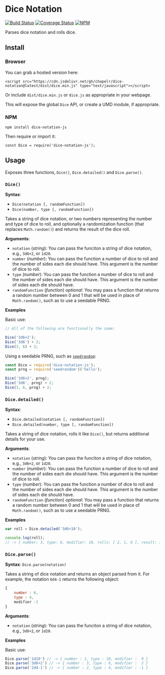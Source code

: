# Dice Notation

[![Build Status](https://travis-ci.org/ChapelR/dice-notation.svg?branch=master)](https://travis-ci.org/ChapelR/dice-notation) [![Coverage Status](https://coveralls.io/repos/github/ChapelR/dice-notation/badge.svg?branch=master)](https://coveralls.io/github/ChapelR/dice-notation?branch=master) [![NPM](https://nodei.co/npm/dice-notation-js.png?mini=true)](https://npmjs.org/package/dice-notation-js)

Parses dice notation and rolls dice.

## Install

### Browser

You can grab a hosted version here:

```
<script src="https://cdn.jsdelivr.net/gh/chapelr/dice-notation@latest/dist/dice.min.js" type="text/javascript"></script>
```

Or include `dist/dice.min.js` or `dice.js` as appropriate in your webpage.

This will expose the global `Dice` API, or create a UMD module, if appropriate.

### NPM

```
npm install dice-notation-js
```

Then require or import it:
```
const Dice = require('dice-notation-js');
```

## Usage

Exposes three functions, `Dice()`, `Dice.detailed()` and `Dice.parse()`.

### `Dice()`

**Syntax**:
- `Dice(notation [, randomFunction])`
- `Dice(number, type [, randomFunction])`

Takes a string of dice notation, or two numbers representing the number and type of dice to roll, and optionally a randomization function (that replaces `Math.random()`) and returns the result of the dice roll.

**Arguments**:
- `notation` (*string*): You can pass the funciton a string of dice notation, e.g., `3d6+2`, or `1d20`.
- `number` (*number*): You can pass the function a number of dice to roll and the number of sides each die should have. This argument is the number of dice to roll.
- `type` (*number*): You can pass the function a number of dice to roll and the number of sides each die should have. This argument is the number of sides each die should have.
- `randomFunction` (*function*) *optional*: You may pass a function that returns a random number between 0 and 1 that will be used in place of `Math.random()`, such as to use a seedable PRNG.

**Examples**

Basic use:
```javascript
// All of the following are functionally the same:

Dice('3d6+2');
Dice('3d6') + 2;
Dice(3, 6) + 2;
```

Using a seedable PRNG, such as [`seedrandom`](https://www.npmjs.com/package/seedrandom):
```javascript
const Dice = require('dice-notation-js');
const prng = require('seedrandom')('hello');

Dice('3d6+2', prng);
Dice('3d6', prng) + 2;
Dice(3, 6, prng) + 2;
```

### `Dice.detailed()`

**Syntax**:

- `Dice.detailed(notation [, randomFunction])`
- `Dice.detailed(number, type [, randomFunction])`

Takes a string of dice notation, rolls it like `Dice()`, but returns additional details for your use.

**Arguments**:

- `notation` (*string*): You can pass the funciton a string of dice notation, e.g., `3d6+2`, or `1d20`.
- `number` (*number*): You can pass the function a number of dice to roll and the number of sides each die should have. This argument is the number of dice to roll.
- `type` (*number*): You can pass the function a number of dice to roll and the number of sides each die should have. This argument is the number of sides each die should have.
- `randomFunction` (*function*) *optional*: You may pass a function that returns a random number between 0 and 1 that will be used in place of `Math.random()`, such as to use a seedable PRNG.

**Examples**

```javascript
var roll = Dice.detailed('3d6+10');

console.log(roll); 
// -> { number: 3, type: 6, modifier: 10, rolls: [ 2, 1, 6 ], result: 19 } 
```

### `Dice.parse()`

**Syntax**: `Dice.parse(notation)`

Takes a string of dice notation and returns an object parsed from it. For example, the notation `6d4-1` returns the following object:

```javascript
{
    number : 6,
    type : 4,
    modifier -1
}
```

**Arguments**:
- `notation` (*string*): You can pass the funciton a string of dice notation, e.g., `3d6+2`, or `1d20`.

**Examples**

Basic use:
```javascript
Dice.parse('1d10') // -> { number : 1, type : 10, modifier :  0 }
Dice.parse('3d6+2') // -> { number : 3, type : 6, modifier :  2 }
Dice.parse('2d4-1') // -> { number : 2, type : 4, modifier : -1 }
```